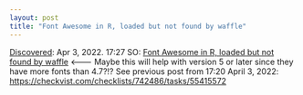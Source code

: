 ```yaml
---
layout: post
title: "Font Awesome in R, loaded but not found by waffle"
---
```

[Discovered](http://rolandtanglao.com/2020/07/29/p1-blogthis-checkvist-list-links-to-blog/): Apr 3, 2022. 17:27 SO: [Font Awesome in R, loaded but not found by waffle](https://stackoverflow.com/questions/51311536/font-awesome-in-r-loaded-but-not-found-by-waffle) <--- Maybe this will help with version 5 or later since they have more fonts than 4.7?!? See previous post from 17:20 April 3, 2022: https://checkvist.com/checklists/742486/tasks/55415572
